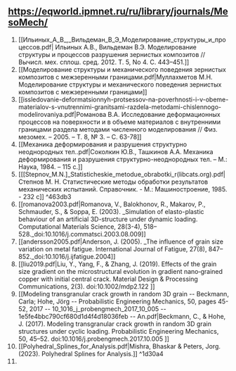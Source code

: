 https://eqworld.ipmnet.ru/ru/library/journals/MesoMech/
---

1. [[Ильиных_А_В_,_Вильдеман_В_Э_Моделирование_структуры_и_процессов.pdf| Ильиных А.В., Вильдеман В.Э. Моделирование структуры и процессов разрушения зернистых композитов // Вычисл. мех. сплош. сред. 2012. Т. 5, No 4. С. 443–451.]]
2. [[Моделирование структуры и механического поведения зернистых композитов с межзеренными границами.pdf|Муллахметов М.Н. Моделирование структуры и механического поведения зернистых композитов с межзеренными границами]] 
3. [[issledovanie-deformatsionnyh-protsessov-na-poverhnosti-i-v-obeme-materialov-s-vnutrennimi-granitsami-razdela-metodami-chislennogo-modelirovaniya.pdf|Романова В.А. Исследование деформационных процессов на поверхности и в объеме материалов с внутренними границами раздела методами численного моделирования // Физ. мезомех. – 2005. – Т. 8, № 3. – С. 63-78]]
4. [[Механика деформирования и разрушения структурно неоднородных тел..pdf|Соколкин Ю.В., Ташкинов А.А. Механика деформирования и разрушения структурно-неоднородных тел. – М.: Наука, 1984. – 115 с.]]
5. [[[Stepnov_M.N.]_Statisticheskie_metodue_obrabotki_r(libcats.org).pdf| Степнов М. Н. Статистические методы обработки результатов механических испытаний. Справочник. - М.: Машиностроение, 1985. - 232 c]] ^463db3
6. [[romanova2003.pdf|Romanova, V., Balokhonov, R., Makarov, P., Schmauder, S., & Soppa, E. (2003). _Simulation of elasto-plastic behaviour of an artificial 3D-structure under dynamic loading. Computational Materials Science, 28(3-4), 518–528._doi:10.1016/j.commatsci.2003.08.009]]
7. [[andersson2005.pdf|Anderson, J. (2005). _The influence of grain size variation on metal fatigue. International Journal of Fatigue, 27(8), 847–852._doi:10.1016/j.ijfatigue.2004]]
8. [[liu2019.pdf|Liu, Y., Yang, F., & Zhang, J. (2019). Effects of the grain size gradient on the microstructural evolution in gradient nano‐grained copper with initial central crack. Material Design & Processing Communications, 2(3). doi:10.1002/mdp2.122 ]]
9. [[Modeling transgranular crack growth in random 3D grain -- Beckmann, Carla; Hohe, Jörg -- Probabilistic Engineering Mechanics, 50, pages 45-52, 2017 -- 10_1016_j_probengmech_2017_10_005 -- 1e5fe4bbc790cf680d1d4f4d18036feb -- An.pdf|Beckmann, C., & Hohe, J. (2017). Modeling transgranular crack growth in random 3D grain structures under cyclic loading. Probabilistic Engineering Mechanics, 50, 45–52. doi:10.1016/j.probengmech.2017.10.005 ]]
10. [[Polyhedral_Splines_for_Analysis.pdf|Mishra, Bhaskar & Peters, Jorg. (2023). Polyhedral Splines for Analysis.]] ^1d30a4
11. 